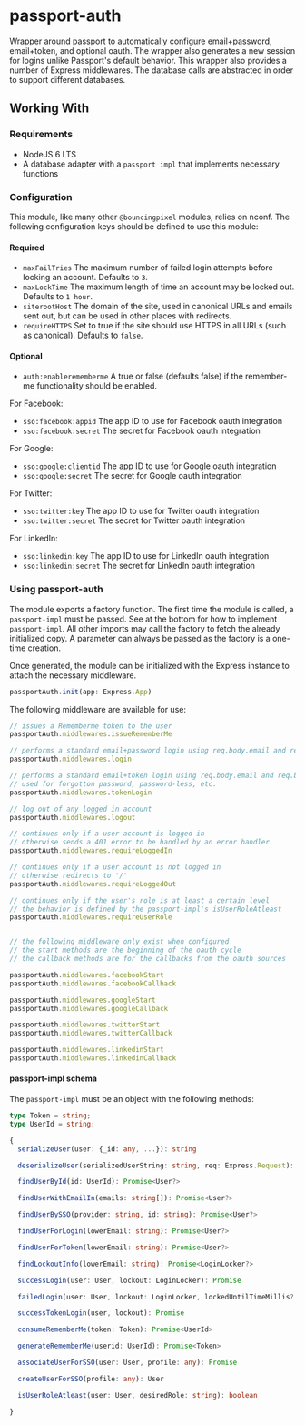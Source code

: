 # passport-auth

Wrapper around passport to automatically configure email+password, email+token, and optional oauth.
The wrapper also generates a new session for logins unlike Passport's default behavior.
This wrapper also provides a number of Express middlewares.
The database calls are abstracted in order to support different databases.

## Working With

### Requirements

- NodeJS 6 LTS
- A database adapter with a `passport impl` that implements necessary functions

### Configuration

This module, like many other `@bouncingpixel` modules, relies on nconf.
The following configuration keys should be defined to use this module:

#### Required
- `maxFailTries`
  The maximum number of failed login attempts before locking an account. Defaults to `3`.
- `maxLockTime`
  The maximum length of time an account may be locked out. Defaults to `1 hour`.
- `siterootHost`
  The domain of the site, used in canonical URLs and emails sent out, but can be used in other places with redirects.
- `requireHTTPS`
  Set to true if the site should use HTTPS in all URLs (such as canonical). Defaults to `false`.

#### Optional
- `auth:enablerememberme`
  A true or false (defaults false) if the remember-me functionality should be enabled.

For Facebook:
  - `sso:facebook:appid`
    The app ID to use for Facebook oauth integration
  - `sso:facebook:secret`
    The secret for Facebook oauth integration

For Google:
  - `sso:google:clientid`
    The app ID to use for Google oauth integration
  - `sso:google:secret`
    The secret for Google oauth integration

For Twitter:
  - `sso:twitter:key`
    The app ID to use for Twitter oauth integration
  - `sso:twitter:secret`
    The secret for Twitter oauth integration

For LinkedIn:
  - `sso:linkedin:key`
    The app ID to use for LinkedIn oauth integration
  - `sso:linkedin:secret`
    The secret for LinkedIn oauth integration

### Using passport-auth

The module exports a factory function. The first time the module is called, a `passport-impl` must be passed.
See at the bottom for how to implement `passport-impl`.
All other imports may call the factory to fetch the already initialized copy.
A parameter can always be passed as the factory is a one-time creation.

Once generated, the module can be initialized with the Express instance to attach the necessary middleware.

```js
passportAuth.init(app: Express.App)
```

The following middleware are available for use:
```js
// issues a Rememberme token to the user
passportAuth.middlewares.issueRememberMe

// performs a standard email+password login using req.body.email and req.body.password
passportAuth.middlewares.login

// performs a standard email+token login using req.body.email and req.body.token
// used for forgotton password, password-less, etc.
passportAuth.middlewares.tokenLogin

// log out of any logged in account
passportAuth.middlewares.logout

// continues only if a user account is logged in
// otherwise sends a 401 error to be handled by an error handler
passportAuth.middlewares.requireLoggedIn

// continues only if a user account is not logged in
// otherwise redirects to '/'
passportAuth.middlewares.requireLoggedOut

// continues only if the user's role is at least a certain level
// the behavior is defined by the passport-impl's isUserRoleAtleast
passportAuth.middlewares.requireUserRole


// the following middleware only exist when configured
// the start methods are the beginning of the oauth cycle
// the callback methods are for the callbacks from the oauth sources

passportAuth.middlewares.facebookStart
passportAuth.middlewares.facebookCallback

passportAuth.middlewares.googleStart
passportAuth.middlewares.googleCallback

passportAuth.middlewares.twitterStart
passportAuth.middlewares.twitterCallback

passportAuth.middlewares.linkedinStart
passportAuth.middlewares.linkedinCallback
```

#### passport-impl schema

The `passport-impl` must be an object with the following methods:
```ts
type Token = string;
type UserId = string;

{
  serializeUser(user: {_id: any, ...}): string

  deserializeUser(serializedUserString: string, req: Express.Request): Promise<User>

  findUserById(id: UserId): Promise<User?>

  findUserWithEmailIn(emails: string[]): Promise<User?>

  findUserBySSO(provider: string, id: string): Promise<User?>

  findUserForLogin(lowerEmail: string): Promise<User?>

  findUserForToken(lowerEmail: string): Promise<User?>

  findLockoutInfo(lowerEmail: string): Promise<LoginLocker?>

  successLogin(user: User, lockout: LoginLocker): Promise

  failedLogin(user: User, lockout: LoginLocker, lockedUntilTimeMillis?: Number): Promise

  successTokenLogin(user, lockout): Promise

  consumeRememberMe(token: Token): Promise<UserId>

  generateRememberMe(userid: UserId): Promise<Token>

  associateUserForSSO(user: User, profile: any): Promise

  createUserForSSO(profile: any): User

  isUserRoleAtleast(user: User, desiredRole: string): boolean

}
```
